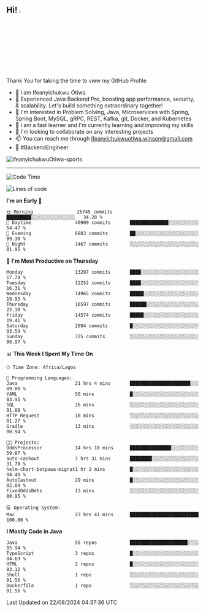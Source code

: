 <!-- BLOG-POST-LIST:START --><!-- BLOG-POST-LIST:END -->

## Hi! <img src="https://media.giphy.com/media/hvRJCLFzcasrR4ia7z/giphy.gif" width="4%"> 

Thank You for taking the time to view my GitHub Profile

- 👋 I am Ifeanyichukwu Otiwa
- 🚀 Experienced Java Backend Pro, boosting app performance, security, & scalability. Let's build something extraordinary together!
- 👀 I'm interested in Problem Solving, Java, Microservices with Spring, Spring Boot, MySQL, gRPC, REST, Kafka, git, Docker, and Kubernetes
- 🌱 I am a fast learner and I'm currently learning and improving my skills
- 💞️ I'm looking to collaborate on any interesting projects
- 📫 You can reach me through ifeanyichukwuotiwa.winson@gmail.com
- 🚀 #BackendEngineer

<p align="left" marginTop="10px"> <img src="https://komarev.com/ghpvc/?username=ifeanyichukwuOtiwa-sports&label=Profile%20views&color=0e75b6&style=for-the-badge" alt="ifeanyichukwuOtiwa-sports" /> </p>

***

<!--START_SECTION:waka-->
![Code Time](http://img.shields.io/badge/Code%20Time-2%2C811%20hrs%2025%20mins-blue)

![Lines of code](https://img.shields.io/badge/From%20Hello%20World%20I%27ve%20Written-18.1%20million%20lines%20of%20code-blue)

**I'm an Early 🐤** 

```text
🌞 Morning                25745 commits       █████████░░░░░░░░░░░░░░░░   34.28 % 
🌆 Daytime                40909 commits       ██████████████░░░░░░░░░░░   54.47 % 
🌃 Evening                6983 commits        ██░░░░░░░░░░░░░░░░░░░░░░░   09.30 % 
🌙 Night                  1467 commits        ░░░░░░░░░░░░░░░░░░░░░░░░░   01.95 % 
```
📅 **I'm Most Productive on Thursday** 

```text
Monday                   13297 commits       ████░░░░░░░░░░░░░░░░░░░░░   17.70 % 
Tuesday                  12252 commits       ████░░░░░░░░░░░░░░░░░░░░░   16.31 % 
Wednesday                14965 commits       █████░░░░░░░░░░░░░░░░░░░░   19.93 % 
Thursday                 16597 commits       ██████░░░░░░░░░░░░░░░░░░░   22.10 % 
Friday                   14574 commits       █████░░░░░░░░░░░░░░░░░░░░   19.41 % 
Saturday                 2694 commits        █░░░░░░░░░░░░░░░░░░░░░░░░   03.59 % 
Sunday                   725 commits         ░░░░░░░░░░░░░░░░░░░░░░░░░   00.97 % 
```


📊 **This Week I Spent My Time On** 

```text
🕑︎ Time Zone: Africa/Lagos

💬 Programming Languages: 
Java                     21 hrs 4 mins       ██████████████████████░░░   89.00 % 
YAML                     56 mins             █░░░░░░░░░░░░░░░░░░░░░░░░   03.95 % 
SQL                      26 mins             ░░░░░░░░░░░░░░░░░░░░░░░░░   01.88 % 
HTTP Request             18 mins             ░░░░░░░░░░░░░░░░░░░░░░░░░   01.27 % 
Gradle                   13 mins             ░░░░░░░░░░░░░░░░░░░░░░░░░   00.94 % 

🐱‍💻 Projects: 
OddsProcessor            14 hrs 10 mins      ███████████████░░░░░░░░░░   59.87 % 
auto-cashout             7 hrs 31 mins       ████████░░░░░░░░░░░░░░░░░   31.79 % 
helm-chart-betpawa-migrat1 hr 2 mins         █░░░░░░░░░░░░░░░░░░░░░░░░   04.40 % 
AutoCashout              29 mins             █░░░░░░░░░░░░░░░░░░░░░░░░   02.04 % 
FixedOddsBets            13 mins             ░░░░░░░░░░░░░░░░░░░░░░░░░   00.95 % 

💻 Operating System: 
Mac                      23 hrs 41 mins      █████████████████████████   100.00 % 
```

**I Mostly Code in Java** 

```text
Java                     55 repos            █████████████████████░░░░   85.94 % 
TypeScript               3 repos             █░░░░░░░░░░░░░░░░░░░░░░░░   04.69 % 
HTML                     2 repos             █░░░░░░░░░░░░░░░░░░░░░░░░   03.12 % 
Shell                    1 repo              ░░░░░░░░░░░░░░░░░░░░░░░░░   01.56 % 
Dockerfile               1 repo              ░░░░░░░░░░░░░░░░░░░░░░░░░   01.56 % 
```




 Last Updated on 22/08/2024 04:37:36 UTC
<!--END_SECTION:waka-->

<!--
<p align="center">
![trophy](https://github-profile-trophy.vercel.app/?username=ifeanyichukwuOtiwa-sports&theme=onedark) (https://github.com/ryo-ma/github-profile-trophy)
</p>
-->

<!---
ifeanyi-otiwa/ifeanyi-otiwa is a ✨ special ✨ repository because its `README.md` (this file) appears on your GitHub profile.
You can click the Preview link to take a look at your changes.
--->
